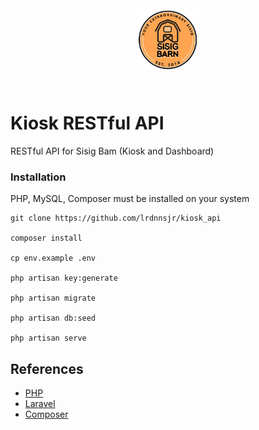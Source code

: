 <div style="width: 100%; text-align: center;">
  <img src="./public/images/sisig-barn-logo.png" alt="Sisig Bam brand logo" style="height: 100px; width: 100px; margin-bottom: 25px;" />
</div>

# Kiosk RESTful API

RESTful API for Sisig Bam (Kiosk and Dashboard)

### Installation

PHP, MySQL, Composer must be installed on your system

```
git clone https://github.com/lrdnnsjr/kiosk_api

composer install

cp env.example .env

php artisan key:generate

php artisan migrate

php artisan db:seed

php artisan serve
```

## References

-   [PHP](https://www.php.net/)
-   [Laravel](https://laravel.com/)
-   [Composer](https://getcomposer.org/)
